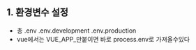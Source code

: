 ## 1. 환경변수 설정
- 총 .env .env.development .env.production
- vue에서는 VUE_APP_만붙이면 바로 process.env로 가져올수있다